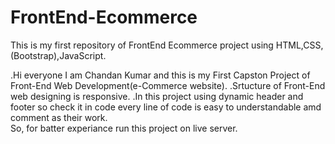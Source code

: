 # FrontEnd-Ecommerce
This is my first repository of FrontEnd Ecommerce project using HTML,CSS,(Bootstrap),JavaScript.

.Hi everyone I am Chandan Kumar and this is my First Capston Project of Front-End Web Development(e-Commerce website).
.Srtucture of Front-End web designing is responsive.
.In this project using dynamic header and footer so check it in code every line of code is easy to understandable amd comment as their
 work.
 <br>
 So, for batter experiance run this project on live server.
